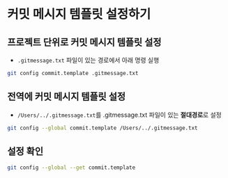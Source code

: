 # 커밋 메시지 템플릿 설정하기

## 프로젝트 단위로 커밋 메시지 템플릿 설정

- `.gitmessage.txt` 파일이 있는 경로에서 아래 명령 실행

```bash
git config commit.template .gitmessage.txt
```

## 전역에 커밋 메시지 템플릿 설정

- `/Users/../.gitmessage.txt`를 .gitmessage.txt 파일이 있는 **절대경로**로 설정

```bash
git config --global commit.template /Users/../.gitmessage.txt
```

## 설정 확인

```bash
git config --global --get commit.template
```
